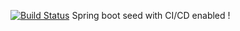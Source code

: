 [![Build Status](https://travis-ci.org/wadinj/spring-boot-seed.svg?branch=master)](https://travis-ci.org/wadinj/spring-boot-seed)
Spring boot seed with CI/CD enabled !

